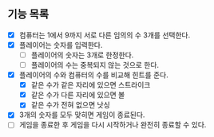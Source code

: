 ## 기능 목록
- [X] 컴퓨터는 1에서 9까지 서로 다른 임의의 수 3개를 선택한다.
- [X] 플레이어는 숫자를 입력한다.
  - [ ] 플레이어의 숫자는 3개로 한정한다.
  - [ ] 플레이어의 수는 중복되지 않는 것으로 한다.
- [X] 플레이어의 수와 컴퓨터의 수를 비교해 힌트를 준다.
  - [X] 같은 수가 같은 자리에 있으면 스트라이크
  - [X] 같은 수가 다른 자리에 있으면 볼
  - [X] 같은 수가 전혀 없으면 낫싱
- [X] 3개의 숫자를 모두 맞히면 게임이 종료된다.
- [ ] 게임을 종료한 후 게임을 다시 시작하거나 완전히 종료할 수 있다.